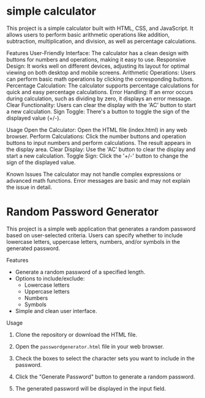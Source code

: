 # simple calculator

This project is a simple calculator built with HTML, CSS, and JavaScript. It allows users to perform basic arithmetic operations like addition, subtraction, multiplication, and division, as well as percentage calculations.

Features
User-Friendly Interface: The calculator has a clean design with buttons for numbers and operations, making it easy to use.
Responsive Design: It works well on different devices, adjusting its layout for optimal viewing on both desktop and mobile screens.
Arithmetic Operations: Users can perform basic math operations by clicking the corresponding buttons.
Percentage Calculation: The calculator supports percentage calculations for quick and easy percentage calculations.
Error Handling: If an error occurs during calculation, such as dividing by zero, it displays an error message.
Clear Functionality: Users can clear the display with the 'AC' button to start a new calculation.
Sign Toggle: There's a button to toggle the sign of the displayed value (+/-).

Usage
Open the Calculator: Open the HTML file (index.html) in any web browser.
Perform Calculations: Click the number buttons and operation buttons to input numbers and perform calculations. The result appears in the display area.
Clear Display: Use the 'AC' button to clear the display and start a new calculation.
Toggle Sign: Click the '+/-' button to change the sign of the displayed value.

Known Issues
The calculator may not handle complex expressions or advanced math functions.
Error messages are basic and may not explain the issue in detail.

# Random Password Generator

This project is a simple web application that generates a random password based on user-selected criteria. Users can specify whether to include lowercase letters, uppercase letters, numbers, and/or symbols in the generated password.

Features

- Generate a random password of a specified length.
- Options to include/exclude:
  - Lowercase letters
  - Uppercase letters
  - Numbers
  - Symbols
- Simple and clean user interface.

Usage

1. Clone the repository or download the HTML file.

2. Open the `passwordgenerator.html` file in your web browser.

3. Check the boxes to select the character sets you want to include in the password.

4. Click the "Generate Password" button to generate a random password.

5. The generated password will be displayed in the input field.
